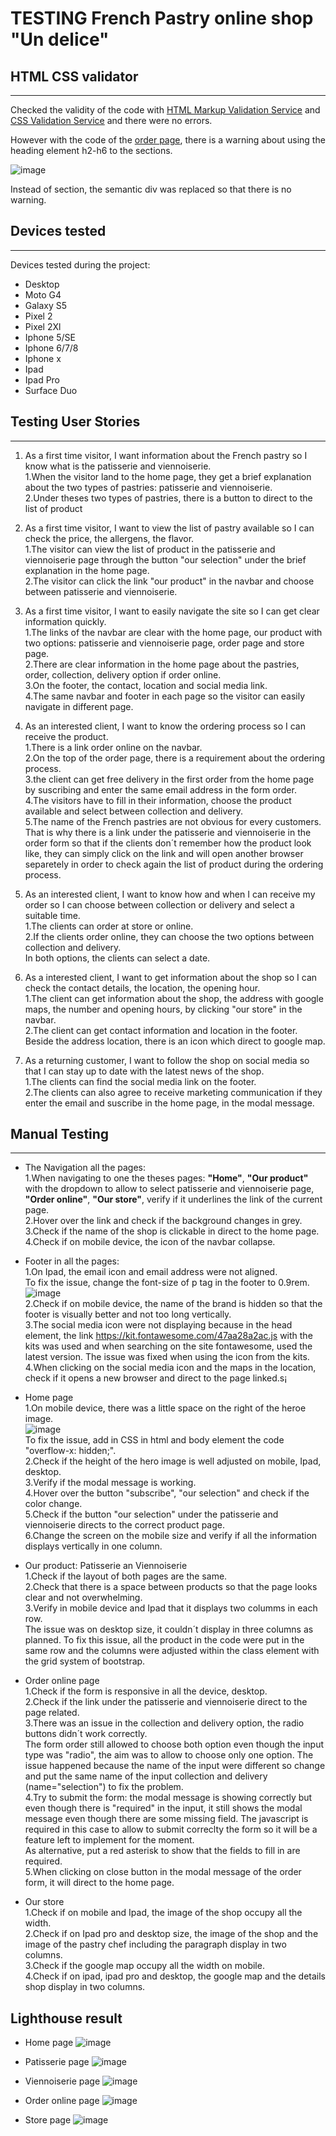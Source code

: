 # TESTING French Pastry online shop "Un delice"

## HTML CSS validator
---
Checked the validity of the code with [HTML Markup Validation Service](https://validator.w3.org/) and [CSS Validation Service](https://jigsaw.w3.org/css-validator/) and there were no errors.

However with the code of the [order page](https://github.com/yuyu78/pastry-online-shop/blob/master/order.html), there is a warning about using the heading element h2-h6 to the sections.

![image](https://user-images.githubusercontent.com/76018052/111849799-c7d36700-890e-11eb-9b75-91531d19eac5.png)

Instead of section, the semantic div was replaced so that there is no warning.

## Devices tested
---
Devices tested during the project: 
* Desktop
* Moto G4 
* Galaxy S5
* Pixel 2
* Pixel 2Xl
* Iphone 5/SE 
* Iphone 6/7/8
* Iphone x
* Ipad 
* Ipad Pro
* Surface Duo

## Testing User Stories
---
1. As a first time visitor, I want information about the French pastry so I know what is the patisserie and viennoiserie.      
1.When the visitor land to the home page, they get a brief explanation about the two types of pastries: patisserie and viennoiserie.  
2.Under theses two types of pastries, there is a button to direct to the list of product 

2. As a first time visitor, I want to view the list of pastry available so I can check the price, the allergens, the flavor.     
1.The visitor can view the list of product in the patisserie and viennoiserie page through the button "our selection" under the brief explanation in the home page.  
2.The visitor can click the link "our product" in the navbar and choose between patisserie and viennoiserie.

3. As a first time visitor, I want to easily navigate the site so I can get clear information quickly.   
1.The links of the navbar are clear with the home page, our product with two options: patisserie and viennoiserie page, order page and store page.  
2.There are clear information in the home page about the pastries, order, collection, delivery option if order online.  
3.On the footer, the contact, location and social media link.   
4.The same navbar and footer in each page so the visitor can easily navigate in different page.

4. As an interested client, I want to know the ordering process so I can receive the product.  
1.There is a link order online on the navbar.  
2.On the top of the order page, there is a requirement about the ordering process.  
3.the client can get free delivery in the first order from the home page by suscribing and enter the same email address in the form order.  
4.The visitors have to fill in their information, choose the product available and select between collection and delivery.  
5.The name of the French pastries are not obvious for every customers.   
That is why there is a link under the patisserie and viennoiserie in the order form so that if the clients don´t remember how the product look like, they can simply click on the link and will open another browser separetely in order to check again the list of product during the ordering process.

5. As an interested client, I want to know how and when I can receive my order so I can choose between collection or delivery and select a suitable time.    
1.The clients can order at store or online.  
2.If the clients order online, they can choose the two options between collection and delivery.  
In both options, the clients can select a date.

6. As a interested client, I want to get information about the shop so I can check the contact details, the location, the opening hour.    
1.The client can get information about the shop, the address with google maps, the number and opening hours, by clicking "our store" in the navbar.  
2.The client can get contact information and location in the footer. Beside the address location, there is an icon which direct to google map.

7. As a returning customer, I want to follow the shop on social media so that I can stay up to date with the latest news of the shop.  
1.The clients can find the social media link on the footer.  
2.The clients can also agree to receive marketing communication if they enter the email and suscribe in the home page, in the modal message.

## Manual Testing
---

* The Navigation all the pages:  
1.When navigating to one the theses pages: **"Home"**, **"Our product"** with the dropdown to allow to select patisserie and viennoiserie page, **"Order online"**, **"Our store"**, verify if it underlines the link of the current page.  
2.Hover over the link and check if the background changes in grey.  
3.Check if the name of the shop is clickable in direct to the home page.  
4.Check if on mobile device, the icon of the navbar collapse.

* Footer in all the pages:  
1.On Ipad, the email icon and email address were not aligned.  
To fix the issue, change the font-size of p tag in the footer to 0.9rem.  
![image](https://user-images.githubusercontent.com/76018052/111865126-80c49080-8965-11eb-94d6-87562aee5088.png)  
2.Check if on mobile device, the name of the brand is hidden so that the footer is visually better and not too long vertically.  
3.The social media icon were not displaying because in the head element, the link https://kit.fontawesome.com/47aa28a2ac.js with the kits was used and when searching on the site fontawesome, used the latest version. 
The issue was fixed when using the icon from the kits.  
4.When clicking on the social media icon and the maps in the location, check if it opens a new browser and direct to the page linked.s¡

* Home page  
1.On mobile device, there was a little space on the right of the heroe image.  
![image](https://user-images.githubusercontent.com/76018052/111877739-edab4b00-89a4-11eb-8ccf-83c3633de0d5.png)  
To fix the issue, add in CSS in html and body element the code "overflow-x: hidden;".  
2.Check if the height of the hero image is well adjusted on mobile, Ipad, desktop.  
3.Verify if the modal message is working.  
4.Hover over the button "subscribe", "our selection" and check if the color change.  
5.Check if the button "our selection" under  the patisserie and viennoiserie directs to the correct product page.  
6.Change the screen on the mobile size and verify if all the information displays vertically in one column.  

* Our product: Patisserie an Viennoiserie  
1.Check if the layout of both pages are the same.  
2.Check that there is a space between products so that the page looks clear and not overwhelming.    
3.Verify in mobile device and Ipad that it displays two columms in each row.  
The issue was on desktop size, it couldn´t display in three columns as planned. To fix this issue, all the product in the code were put in the same row and the columns were adjusted within the class element with the grid system of bootstrap.

* Order online page  
1.Check if the form is responsive in all the device, desktop.  
2.Check if the link under the patisserie and viennoiserie direct to the page related.  
3.There was an issue in the collection and delivery option, the radio buttons didn´t work correctly.  
The form order still allowed to choose both option even though the input type was "radio", the aim was to allow to choose only one option. The issue happened because the name of the input were different so change and put the same name of the input collection and delivery (name="selection") to fix the problem.  
4.Try to submit the form: the modal message is showing correctly but even though there is "required" in the input, it still shows the modal message even though there are some missing field. The javascript is required in this case to allow to submit correclty the form so it will be a feature left to implement for the moment.  
As alternative, put a red asterisk to show that the fields to fill in are required.  
5.When clicking on close button in the modal message of the order form, it will direct to the home page. 

* Our store  
1.Check if on mobile and Ipad, the image of the shop occupy all the width.   
2.Check if on Ipad pro and desktop size, the image of the shop and the image of the pastry chef including the paragraph display in two columns.  
3.Check if the google map occupy all the width on mobile.  
4.Check if on ipad, ipad pro and desktop, the google map and the details shop display in two columns.

## Lighthouse result 
* Home page 
![image](https://user-images.githubusercontent.com/76018052/111905714-5948f300-8a4d-11eb-8bf7-600ac4039a22.png)

* Patisserie page 
![image](https://user-images.githubusercontent.com/76018052/111905735-7087e080-8a4d-11eb-9001-482a7ee5134a.png)

* Viennoiserie page 
![image](https://user-images.githubusercontent.com/76018052/111905753-8b5a5500-8a4d-11eb-9037-230d2c020b22.png)

* Order online page 
![image](https://user-images.githubusercontent.com/76018052/111905773-a927ba00-8a4d-11eb-8d5e-47bd7ca54bb1.png)

* Store page 
![image](https://user-images.githubusercontent.com/76018052/111905796-c2c90180-8a4d-11eb-98e2-50fddbcde6d9.png)
